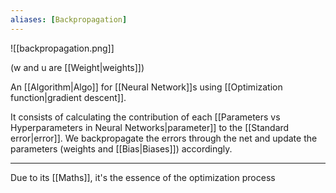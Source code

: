 ```yaml
---
aliases: [Backpropagation]
---
```


![[backpropagation.png]]

(w and u are [[Weight|weights]])

An [[Algorithm|Algo]] for [[Neural Network]]s using [[Optimization function|gradient descent]].

It consists of calculating the contribution of each [[Parameters vs Hyperparameters in Neural Networks|parameter]] to the [[Standard error|error]]. We backpropagate the errors through the net and update the parameters (weights and [[Bias|Biases]]) accordingly.

---

Due to its [[Maths]], it's the essence of the optimization process
